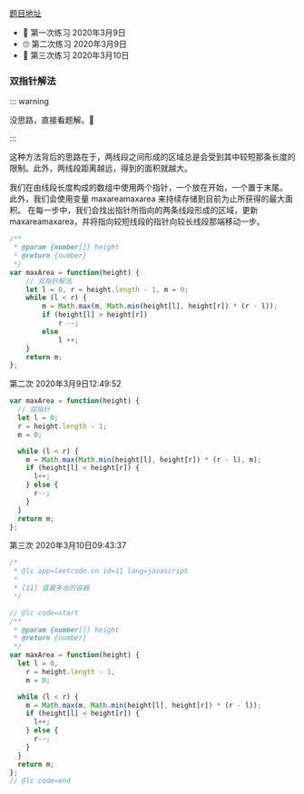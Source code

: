 [题目地址](https://leetcode-cn.com/problems/container-with-most-water/)

- 🤒 第一次练习  2020年3月9日
- 🙄 第二次练习  2020年3月9日
- 🙂 第三次练习  2020年3月10日



### 双指针解法

::: warning

没思路，直接看题解。🧓

:::



这种方法背后的思路在于，两线段之间形成的区域总是会受到其中较短那条长度的限制。此外，两线段距离越远，得到的面积就越大。

我们在由线段长度构成的数组中使用两个指针，一个放在开始，一个置于末尾。 此外，我们会使用变量 maxareamaxarea 来持续存储到目前为止所获得的最大面积。 在每一步中，我们会找出指针所指向的两条线段形成的区域，更新 maxareamaxarea，并将指向较短线段的指针向较长线段那端移动一步。

```javascript
/**
 * @param {number[]} height
 * @return {number}
 */
var maxArea = function(height) {
    // 双指针解法
    let l = 0, r = height.length - 1, m = 0;
    while (l < r) {
        m = Math.max(m, Math.min(height[l], height[r]) * (r - l));
        if (height[l] > height[r]) 
            r --;
        else 
            l ++;
    }
    return m;
};
```



第二次 2020年3月9日12:49:52

```javascript
var maxArea = function(height) {
  // 双指针
  let l = 0;
  r = height.length - 1;
  m = 0;

  while (l < r) {
    m = Math.max(Math.min(height[l], height[r]) * (r - l), m);
    if (height[l] < height[r]) {
      l++;
    } else {
      r--;
    }
  }
  return m;
};
```



第三次 2020年3月10日09:43:37

```javascript
/*
 * @lc app=leetcode.cn id=11 lang=javascript
 *
 * [11] 盛最多水的容器
 */

// @lc code=start
/**
 * @param {number[]} height
 * @return {number}
 */
var maxArea = function(height) {
  let l = 0,
    r = height.length - 1,
    m = 0;

  while (l < r) {
    m = Math.max(m, Math.min(height[l], height[r]) * (r - l));
    if (height[l] < height[r]) {
      l++;
    } else {
      r--;
    }
  }
  return m;
};
// @lc code=end

```

